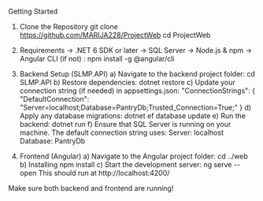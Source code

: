 Getting Started

1. Clone the Repository
   git clone https://github.com/MARIJA228/ProjectWeb 
   cd ProjectWeb


2. Requirements
 ->  .NET 6 SDK or later
 ->  SQL Server
 ->  Node.js & npm
 ->  Angular CLI (if not) :
     npm install -g @angular/cli


3. Backend Setup (SLMP.API)
    a) Navigate to the backend project folder:
     cd SLMP.API
    b) Restore dependencies:
      dotnet restore
    c) Update your connection string (if needed) in appsettings.json:
    "ConnectionStrings": {
      "DefaultConnection": "Server=localhost;Database=PantryDb;Trusted_Connection=True;"
   }
    d) Apply any database migrations:
      dotnet ef database update
    e) Run the backend:
      dotnet run
   f) Ensure that SQL Server is running on your machine.
       The default connection string uses:
       Server: localhost
       Database: PantryDb


5. Frontend (Angular)
    a) Navigate to the Angular project folder:
        cd ../web
    b) Installing
       npm install
    c) Start the development server:
        ng serve --open
        This should run at http://localhost:4200/
   

Make sure both backend and frontend are running! 





